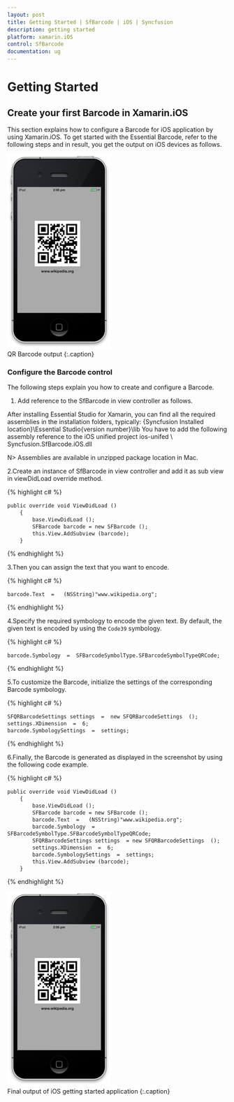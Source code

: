 ```yaml
---
layout: post
title: Getting Started | SfBarcode | iOS | Syncfusion
description: getting started
platform: xamarin.iOS
control: SfBarcode
documentation: ug
---
```


# Getting Started

## Create your first Barcode in Xamarin.iOS

This section explains how to configure a Barcode for iOS application by using Xamarin.iOS. To get started with the Essential Barcode, refer to the following steps and in result, you get the output on iOS devices as follows.

![](Getting-Started_images/Getting-Started_img1.png)                                
QR Barcode output
{:.caption}

### Configure the Barcode control

The following steps explain you how to create and configure a Barcode.

1. Add reference to the SfBarcode in view controller as follows.

After installing Essential Studio for Xamarin, you can find all the required assemblies in the installation folders, typically: {Syncfusion Installed location}\Essential Studio{version number}\lib
You have to add the following assembly reference to the iOS unified project ios-unifed \ Syncfusion.SfBarcode.iOS.dll

N> Assemblies are available in unzipped package location in Mac.

2.Create an instance of SfBarcode in view controller and add it as sub view in viewDidLoad override method.
   

{% highlight c# %}

    public override void ViewDidLoad ()
        {
            base.ViewDidLoad ();            
            SFBarcode barcode = new SFBarcode ();
            this.View.AddSubview (barcode);
        }

{% endhighlight %}

3.Then you can assign the text that you want to encode.     
   
{% highlight c# %}

    barcode.Text  =   (NSString)"www.wikipedia.org";

{% endhighlight %}

4.Specify the required symbology to encode the given text. By default, the given text is encoded by using the `Code39` symbology.    

{% highlight c# %}

    barcode.Symbology  =  SFBarcodeSymbolType.SFBarcodeSymbolTypeQRCode;    

{% endhighlight %}

5.To customize the Barcode, initialize the settings of the corresponding Barcode symbology.       
   
{% highlight c# %}

    SFQRBarcodeSettings settings  =  new SFQRBarcodeSettings  ();       
    settings.XDimension  =  6;      
    barcode.SymbologySettings  =  settings;

{% endhighlight %}

6.Finally, the Barcode is generated as displayed in the screenshot by using the following code example.

{% highlight c# %}

    public override void ViewDidLoad ()
        {
            base.ViewDidLoad ();
            SFBarcode barcode = new SFBarcode ();
            barcode.Text  =   (NSString)"www.wikipedia.org";
            barcode.Symbology  = SFBarcodeSymbolType.SFBarcodeSymbolTypeQRCode;    
            SFQRBarcodeSettings settings  = new SFQRBarcodeSettings  ();       
            settings.XDimension  =  6;      
            barcode.SymbologySettings  =  settings;
            this.View.AddSubview (barcode);
        }

{% endhighlight %}

  ![](Getting-Started_images/Getting-Started_img2.png)                           
  Final output of iOS getting started application
  {:.caption}
